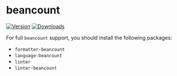 # beancount

[![Version](https://img.shields.io/apm/v/beancount.svg)](https://atom.io/packages/beancount)
[![Downloads](https://img.shields.io/apm/dm/beancount.svg)](https://atom.io/packages/beancount)

For full `beancount` support, you should install the following packages:

- `formatter-beancount`
- `language-beancount`
- `linter`
- `linter-beancount`
